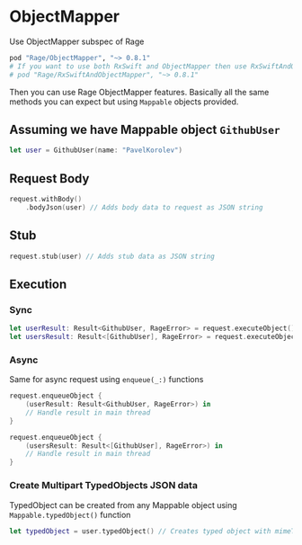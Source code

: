 ObjectMapper
=============================
Use ObjectMapper subspec of Rage
```ruby
pod "Rage/ObjectMapper", "~> 0.8.1"
# If you want to use both RxSwift and ObjectMapper then use RxSwiftAndObjectMapper subspec
# pod "Rage/RxSwiftAndObjectMapper", "~> 0.8.1"
```

Then you can use Rage ObjectMapper features. Basically all the same methods you can expect but using `Mappable` objects provided.

## Assuming we have Mappable object `GithubUser` ##
```swift
let user = GithubUser(name: "PavelKorolev")
```

## Request Body ##
```swift
request.withBody()
    .bodyJson(user) // Adds body data to request as JSON string
```

## Stub ##
```swift
request.stub(user) // Adds stub data as JSON string
```

## Execution ##
### Sync ###
```swift
let userResult: Result<GithubUser, RageError> = request.executeObject() // Parse response from JSON string to GithubUser model
let usersResult: Result<[GithubUser], RageError> = request.executeObject() // Works for arrays too
```

### Async ###
Same for async request using `enqueue(_:)` functions
```swift
request.enqueueObject {
    (userResult: Result<GithubUser, RageError>) in
    // Handle result in main thread
}

request.enqueueObject {
    (usersResult: Result<[GithubUser], RageError>) in
    // Handle result in main thread
}
```

### Create Multipart TypedObjects JSON data ###
TypedObject can be created from any Mappable object using `Mappable.typedObject()` function
```swift
let typedObject = user.typedObject() // Creates typed object with mimeType application/json and Data of JSON string serialized with ObjectMapper
```
